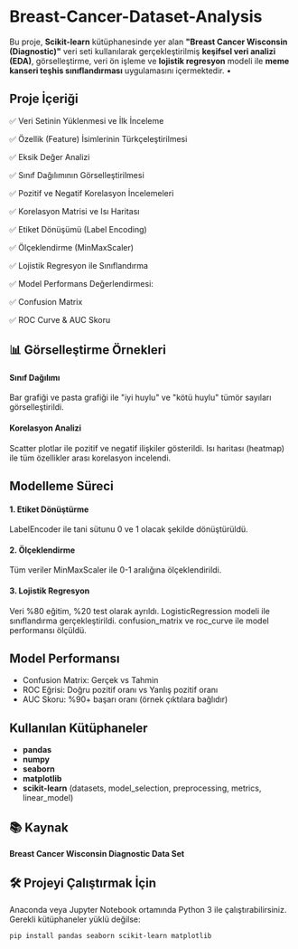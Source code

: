 # Breast-Cancer-Dataset-Analysis
Bu proje, **Scikit-learn** kütüphanesinde yer alan **"Breast Cancer Wisconsin (Diagnostic)"** veri seti kullanılarak gerçekleştirilmiş **keşifsel veri analizi (EDA)**, görselleştirme, veri ön işleme ve **lojistik regresyon** modeli ile **meme kanseri teşhis sınıflandırması** uygulamasını içermektedir.  •  

## Proje İçeriği 
 ✅ Veri Setinin Yüklenmesi ve İlk İnceleme

 ✅ Özellik (Feature) İsimlerinin Türkçeleştirilmesi

 ✅ Eksik Değer Analizi

 ✅ Sınıf Dağılımının Görselleştirilmesi

 ✅ Pozitif ve Negatif Korelasyon İncelemeleri

 ✅ Korelasyon Matrisi ve Isı Haritası

 ✅ Etiket Dönüşümü (Label Encoding)

 ✅ Ölçeklendirme (MinMaxScaler)

 ✅ Lojistik Regresyon ile Sınıflandırma

 ✅ Model Performans Değerlendirmesi:

✅ Confusion Matrix

✅ ROC Curve & AUC Skoru


##  📊 Görselleştirme Örnekleri

#### Sınıf Dağılımı
Bar grafiği ve pasta grafiği ile "iyi huylu" ve "kötü huylu" tümör sayıları görselleştirildi.

#### Korelasyon Analizi
Scatter plotlar ile pozitif ve negatif ilişkiler gösterildi.
Isı haritası (heatmap) ile tüm özellikler arası korelasyon incelendi.


##  Modelleme Süreci
#### 1. Etiket Dönüştürme
LabelEncoder ile tani sütunu 0 ve 1 olacak şekilde dönüştürüldü.

#### 2. Ölçeklendirme
Tüm veriler MinMaxScaler ile 0-1 aralığına ölçeklendirildi.

#### 3. Lojistik Regresyon
Veri %80 eğitim, %20 test olarak ayrıldı.
LogisticRegression modeli ile sınıflandırma gerçekleştirildi.
confusion_matrix ve roc_curve ile model performansı ölçüldü.


##  Model Performansı

- Confusion Matrix: Gerçek vs Tahmin
- ROC Eğrisi: Doğru pozitif oranı vs Yanlış pozitif oranı
- AUC Skoru: %90+ başarı oranı (örnek çıktılara bağlıdır)


## Kullanılan Kütüphaneler
-  **pandas**
-  **numpy**
-  **seaborn**
-  **matplotlib**
-  **scikit-learn** (datasets, model_selection, preprocessing, metrics, linear_model)


## 📚 Kaynak

**Breast Cancer Wisconsin Diagnostic Data Set**


## 🛠️ Projeyi Çalıştırmak İçin
Anaconda veya Jupyter Notebook ortamında Python 3 ile çalıştırabilirsiniz.
Gerekli kütüphaneler yüklü değilse:

 ```bash
pip install pandas seaborn scikit-learn matplotlib 
